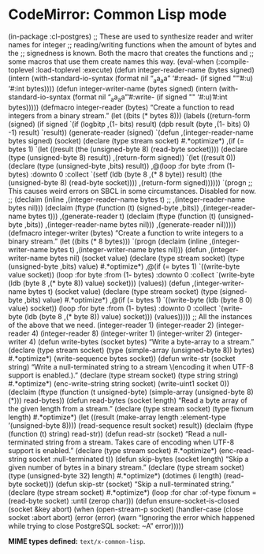 CodeMirror: Common Lisp mode
============================

(in-package :cl-postgres) ;; These are used to synthesize reader and writer names for integer ;; reading/writing functions when the amount of bytes and the ;; signedness is known. Both the macro that creates the functions and ;; some macros that use them create names this way. (eval-when (:compile-toplevel :load-toplevel :execute) (defun integer-reader-name (bytes signed) (intern (with-standard-io-syntax (format nil “<sub>a</sub>a<sub>a</sub>a” ‘\#:read- (if signed ""’\#:u) ‘\#:int bytes)))) (defun integer-writer-name (bytes signed) (intern (with-standard-io-syntax (format nil “<sub>a</sub>a<sub>a</sub>a”’\#:write- (if signed "" ‘\#:u)’\#:int bytes))))) (defmacro integer-reader (bytes) “Create a function to read integers from a binary stream.” (let ((bits (\* bytes 8))) (labels ((return-form (signed) (if signed \`(if (logbitp ,(1- bits) result) (dpb result (byte ,(1- bits) 0) -1) result) \`result)) (generate-reader (signed) \`(defun ,(integer-reader-name bytes signed) (socket) (declare (type stream socket) \#.\*optimize\*) ,(if (= bytes 1) \`(let ((result (the (unsigned-byte 8) (read-byte socket)))) (declare (type (unsigned-byte 8) result)) ,(return-form signed)) \`(let ((result 0)) (declare (type (unsigned-byte ,bits) result)) ,@(loop :for byte :from (1- bytes) :downto 0 :collect \`(setf (ldb (byte 8 ,(\* 8 byte)) result) (the (unsigned-byte 8) (read-byte socket)))) ,(return-form signed)))))) \`(progn ;; This causes weird errors on SBCL in some circumstances. Disabled for now. ;; (declaim (inline ,(integer-reader-name bytes t) ;; ,(integer-reader-name bytes nil))) (declaim (ftype (function (t) (signed-byte ,bits)) ,(integer-reader-name bytes t))) ,(generate-reader t) (declaim (ftype (function (t) (unsigned-byte ,bits)) ,(integer-reader-name bytes nil))) ,(generate-reader nil))))) (defmacro integer-writer (bytes) “Create a function to write integers to a binary stream.” (let ((bits (\* 8 bytes))) \`(progn (declaim (inline ,(integer-writer-name bytes t) ,(integer-writer-name bytes nil))) (defun ,(integer-writer-name bytes nil) (socket value) (declare (type stream socket) (type (unsigned-byte ,bits) value) \#.\*optimize\*) ,@(if (= bytes 1) \`((write-byte value socket)) (loop :for byte :from (1- bytes) :downto 0 :collect \`(write-byte (ldb (byte 8 ,(\* byte 8)) value) socket))) (values)) (defun ,(integer-writer-name bytes t) (socket value) (declare (type stream socket) (type (signed-byte ,bits) value) \#.\*optimize\*) ,@(if (= bytes 1) \`((write-byte (ldb (byte 8 0) value) socket)) (loop :for byte :from (1- bytes) :downto 0 :collect \`(write-byte (ldb (byte 8 ,(\* byte 8)) value) socket))) (values))))) ;; All the instances of the above that we need. (integer-reader 1) (integer-reader 2) (integer-reader 4) (integer-reader 8) (integer-writer 1) (integer-writer 2) (integer-writer 4) (defun write-bytes (socket bytes) “Write a byte-array to a stream.” (declare (type stream socket) (type (simple-array (unsigned-byte 8)) bytes) \#.\*optimize\*) (write-sequence bytes socket)) (defun write-str (socket string) “Write a null-terminated string to a stream \\(encoding it when UTF-8 support is enabled.).” (declare (type stream socket) (type string string) \#.\*optimize\*) (enc-write-string string socket) (write-uint1 socket 0)) (declaim (ftype (function (t unsigned-byte) (simple-array (unsigned-byte 8) (\*))) read-bytes)) (defun read-bytes (socket length) “Read a byte array of the given length from a stream.” (declare (type stream socket) (type fixnum length) \#.\*optimize\*) (let ((result (make-array length :element-type ’(unsigned-byte 8)))) (read-sequence result socket) result)) (declaim (ftype (function (t) string) read-str)) (defun read-str (socket) “Read a null-terminated string from a stream. Takes care of encoding when UTF-8 support is enabled.” (declare (type stream socket) \#.\*optimize\*) (enc-read-string socket :null-terminated t)) (defun skip-bytes (socket length) “Skip a given number of bytes in a binary stream.” (declare (type stream socket) (type (unsigned-byte 32) length) \#.\*optimize\*) (dotimes (i length) (read-byte socket))) (defun skip-str (socket) “Skip a null-terminated string.” (declare (type stream socket) \#.\*optimize\*) (loop :for char :of-type fixnum = (read-byte socket) :until (zerop char))) (defun ensure-socket-is-closed (socket &key abort) (when (open-stream-p socket) (handler-case (close socket :abort abort) (error (error) (warn “Ignoring the error which happened while trying to close PostgreSQL socket: ~A” error)))))

**MIME types defined:** `text/x-common-lisp`.
